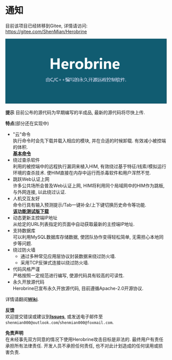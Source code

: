 # 通知
目前该项目已经转移到Gitee, 详情请访问: https://gitee.com/ShenMian/Herobrine

![横幅](banner_cn.jpg)  

**提示** 目前公布的源代码为早期编写的半成品, 最新的源代码将尽快上传.  

**特点**(部分还在实现中)  
- "云"命令  
  执行命令时会先下载并载入相应的模块, 并在合适的时候卸载. 有效减小被控端的体积.  
  [**基本命令**](https://gitee.com/ShenMian/Herobrine/wikis/%E5%9F%BA%E6%9C%AC%E5%91%BD%E4%BB%A4)  
- 绕过查杀软件  
  利用的被控端中的远程执行漏洞来植入HIM, 有效绕过基于特征/线索/模拟运行环境的查杀技术. 使HIM直接在内存中运行而杀毒软件和用户浑然不觉.  
- 跳跃Web认证上网  
  许多公共场所会普及Web认证上网, HIM将利用同个局域网中的HIM作为跳板, 与外网连接, 以此绕过认证.  
- 人机交互友好  
  命令行具有输入预测提示/Tab一键补全/上下键切换历史命令等功能.  
	[**该功能测试版下载**](https://gitee.com/ShenMian/Herobrine/releases/v0.0.0001)  
- 动态更新主控端IP地址  
  从给定的URL列表指定的页面中自动获取最新的主控端IP地址.  
- 支持数据库  
  可以利用MySQL数据库存储数据, 使团队协作变得轻松简单, 无需担心本地同步等问题.  
- 绕过防火墙  
  - 通过多种常见应用层协议封装数据来绕过防火墙.  
  - 采用TCP反弹式连接以绕过防火墙.  
- 代码风格严谨  
  严格按照一定规范进行编写, 使源代码具有较高的可读性.  
- 永久开放源代码  
  Herobrine已宣布永久开放源代码, 目前遵循Apache-2.0开源协议.  

详情请翻阅[**Wiki**](https://gitee.com/ShenMian/Herobrine/wikis/).  

**反馈**  
欢迎提交错误或建议到[**Issues**](https://gitee.com/ShenMian/Herobrine/issues), 或发送电子邮件至`shenmian000@outlook.com`/`shenmian000@foxmail.com`.  

**免责声明**  
在未经事先双方同意的情况下使用Herobrine攻击目标是非法的. 最终用户有责任承担所有法律责任. 开发人员不承担任何责任, 也不对此计划造成的任何误用或损害负责.  

